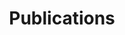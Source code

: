 ---
title: "Publications"
layout: publications
bg_image: "images/slider-bg.jpg"
description: "Overview over my publications"
draft : false
---